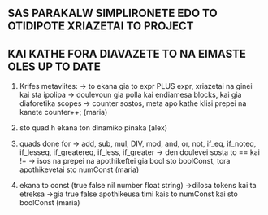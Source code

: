 ## SAS PARAKALW SIMPLIRONETE EDO TO OTIDIPOTE XRIAZETAI TO PROJECT	##
## KAI KATHE FORA DIAVAZETE TO NA EIMASTE OLES UP TO DATE			##

1) Krifes metavlites:
	-> to ekana gia to expr PLUS expr, xriazetai na ginei kai sta ipolipa
	-> doulevoun gia polla kai endiamesa blocks, kai gia diaforetika scopes 
	-> counter sostos, meta apo kathe klisi prepei na kanete counter++; (maria)
	
2) sto quad.h ekana ton dinamiko pinaka (alex)

3) quads done for 
	-> add, sub, mul, DIV, mod, and, or, not, if_eq, if_noteq,
	  if_lesseq, if_greatereq, if_less, if_greater
	-> den doulevei sosta to == kai !=
	-> isos na prepei na apothikeftei gia bool sto boolConst, tora apothikevetai sto numConst (maria)
	
4) ekana to const (true false nil number float string)
	->dilosa tokens kai ta etreksa
	->gia true false apothikeusa timi kais to numConst kai sto boolConst (maria)
